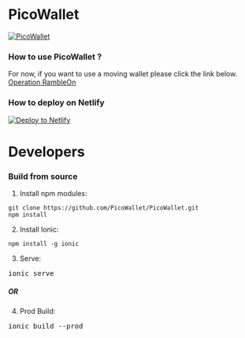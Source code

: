 # PicoWallet # 

[![PicoWallet](https://i.imgur.com/CSNAtPY.png)](https://picowallet.net)


### How to use PicoWallet ? ###

For now, if you want to use a moving wallet please click the link below.  
[Operation RambleOn](https://app.picowallet.net)


### How to deploy on Netlify  ## 

<!-- Markdown snippet -->
[![Deploy to Netlify](https://www.netlify.com/img/deploy/button.svg)](https://app.netlify.com/start/deploy?repository=https://github.com/PicoWallet/PicoWallet)



# Developers #

### Build from source ###

1) Install npm modules:

```
git clone https://github.com/PicoWallet/PicoWallet.git
npm install
```

2) Install Ionic:

```
npm install -g ionic
```

3) Serve:

<pre>ionic serve</pre>

##### OR #####

4) Prod Build:

<pre>ionic build --prod</pre>

